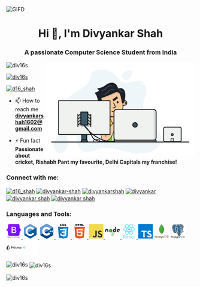 ![GIFD](https://user-images.githubusercontent.com/96831931/225391555-95038af8-5350-466a-b67d-c5a18abe5c1e.gif)

<h1 align="center">Hi 👋, I'm Divyankar Shah</h1>
<h3 align="center">A passionate Computer Science Student from India</h3>

<img align="right" alt="coding" width="400" src="https://raw.githubusercontent.com/rajpratyush/rajpratyush/master/me_1.gif">

<p align="left"> <img src="https://komarev.com/ghpvc/?username=div16s&label=Profile%20views&color=0e75b6&style=flat" alt="div16s" /> </p>

<p align="left"> <a href="https://github.com/ryo-ma/github-profile-trophy"><img src="https://github-profile-trophy.vercel.app/?username=div16s" alt="div16s" /></a> </p>

<p align="left"> <a href="https://twitter.com/d16_shah" target="blank"><img src="https://img.shields.io/twitter/follow/d16_shah?logo=twitter&style=for-the-badge" alt="d16_shah" /></a> </p>

- 📫 How to reach me **divyankarshah1602@gmail.com**

- ⚡ Fun fact **Passionate about cricket, Rishabh Pant my favourite, Delhi Capitals my franchise!**

<h3 align="left">Connect with me:</h3>
<p align="left">
<a href="https://twitter.com/d16_shah" target="blank"><img align="center" src="https://raw.githubusercontent.com/rahuldkjain/github-profile-readme-generator/master/src/images/icons/Social/twitter.svg" alt="d16_shah" height="30" width="40" /></a>
<a href="https://linkedin.com/in/divyankar-shah" target="blank"><img align="center" src="https://raw.githubusercontent.com/rahuldkjain/github-profile-readme-generator/master/src/images/icons/Social/linked-in-alt.svg" alt="divyankar-shah" height="30" width="40" /></a>
<a href="https://instagram.com/divyankarshah" target="blank"><img align="center" src="https://raw.githubusercontent.com/rahuldkjain/github-profile-readme-generator/master/src/images/icons/Social/instagram.svg" alt="divyankarshah" height="30" width="40" /></a>
<a href="https://codeforces.com/profile/divyankar" target="blank"><img align="center" src="https://raw.githubusercontent.com/rahuldkjain/github-profile-readme-generator/master/src/images/icons/Social/codeforces.svg" alt="divyankar" height="30" width="40" /></a>
<a href="https://leetcode.com/Div16s/" target="blank"><img align="center" src="https://raw.githubusercontent.com/rahuldkjain/github-profile-readme-generator/master/src/images/icons/Social/leet-code.svg" alt="divyankar shah" height="30" width="40" /></a>
<a href="https://auth.geeksforgeeks.org/user/divyankarshah1602" target="blank"><img align="center" src="https://raw.githubusercontent.com/rahuldkjain/github-profile-readme-generator/master/src/images/icons/Social/geeks-for-geeks.svg" alt="divyankar shah" height="30" width="40" /></a>
</p>

<h3 align="left">Languages and Tools:</h3>
<p align="left"> <a href="https://getbootstrap.com" target="_blank" rel="noreferrer"> <img src="https://raw.githubusercontent.com/devicons/devicon/master/icons/bootstrap/bootstrap-original-wordmark.svg" alt="bootstrap" width="40" height="40"/> </a> <a href="https://www.cprogramming.com/" target="_blank" rel="noreferrer"> <img src="https://raw.githubusercontent.com/devicons/devicon/master/icons/c/c-original.svg" alt="c" width="40" height="40"/> </a> <a href="https://www.w3schools.com/cpp/" target="_blank" rel="noreferrer"> <img src="https://raw.githubusercontent.com/devicons/devicon/master/icons/cplusplus/cplusplus-original.svg" alt="cplusplus" width="40" height="40"/> </a> <a href="https://www.w3schools.com/css/" target="_blank" rel="noreferrer"> <img src="https://raw.githubusercontent.com/devicons/devicon/master/icons/css3/css3-original-wordmark.svg" alt="css3" width="40" height="40"/> </a> <a href="https://www.w3.org/html/" target="_blank" rel="noreferrer"> <img src="https://raw.githubusercontent.com/devicons/devicon/master/icons/html5/html5-original-wordmark.svg" alt="html5" width="40" height="40"/> </a> <a href="https://developer.mozilla.org/en-US/docs/Web/JavaScript" target="_blank" rel="noreferrer"> <img src="https://raw.githubusercontent.com/devicons/devicon/master/icons/javascript/javascript-original.svg" alt="javascript" width="40" height="40"/> </a> <a href="https://nodejs.org" target="_blank" rel="noreferrer"> <img src="https://raw.githubusercontent.com/devicons/devicon/master/icons/nodejs/nodejs-original-wordmark.svg" alt="nodejs" width="40" height="40"/> </a> <a href="https://reactjs.org/" target="_blank" rel="noreferrer"> <img src="https://raw.githubusercontent.com/devicons/devicon/master/icons/react/react-original-wordmark.svg" alt="react" width="40" height="40"/> </a> <a href="https://www.typescriptlang.org/"> <img src="https://raw.githubusercontent.com/devicons/devicon/master/icons/typescript/typescript-original.svg" alt="typescript" width="40" height="40"/></a> <a href="https://www.mongodb.com/"> <img src="https://raw.githubusercontent.com/devicons/devicon/master/icons/mongodb/mongodb-original-wordmark.svg" alt="mongodb" width="40" height="40"/></a> 
<a href="https://www.postgresql.org/"> <img src="https://raw.githubusercontent.com/devicons/devicon/master/icons/postgresql/postgresql-original-wordmark.svg" alt="postgresql" width="40" height="40"/></a>
<a href="https://www.prisma.io/"> <img src="https://raw.githubusercontent.com/devicons/devicon/master/icons/prisma/prisma-original-wordmark.svg" alt="prisma" width="40" height="40"/></a>
<a href="https://tailwindcss.com/"> <img src="https://raw.githubusercontent.com/devicons/devicon/master/icons/tailwindcss/tailwindcss-original-wordmark.svg" alt="tailwind" width="40" height="40"/></a>
</p>

<p><img align="left" src="https://github-readme-stats.vercel.app/api/top-langs?username=div16s&show_icons=true&locale=en&layout=compact" alt="div16s" /></p>

<p>&nbsp;<img align="center" src="https://github-readme-stats.vercel.app/api?username=div16s&show_icons=true&locale=en" alt="div16s" /></p>

<p><img align="center" src="https://github-readme-streak-stats.herokuapp.com/?user=div16s&" alt="div16s" /></p>

